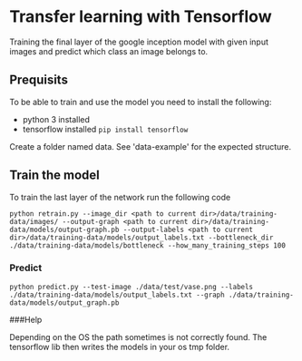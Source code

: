 # Transfer learning with Tensorflow
Training the final layer of the google inception model with given input images and predict which class an image belongs to.

## Prequisits

To be able to train and use the model you need to install the following:
- python 3 installed
- tensorflow installed `pip install tensorflow`

Create a folder named data. See 'data-example' for the expected structure.

## Train the model

To train the last layer of the network run the following code
```
python retrain.py --image_dir <path to current dir>/data/training-data/images/ --output-graph <path to current dir>/data/training-data/models/output-graph.pb --output-labels <path to current dir>/data/training-data/models/output_labels.txt --bottleneck_dir ./data/training-data/models/bottleneck --how_many_training_steps 100
```

### Predict

```
python predict.py --test-image ./data/test/vase.png --labels ./data/training-data/models/output_labels.txt --graph ./data/training-data/models/output_graph.pb
```

###Help

Depending on the OS the path sometimes is not correctly found. The tensorflow lib then writes the models in your os tmp folder.